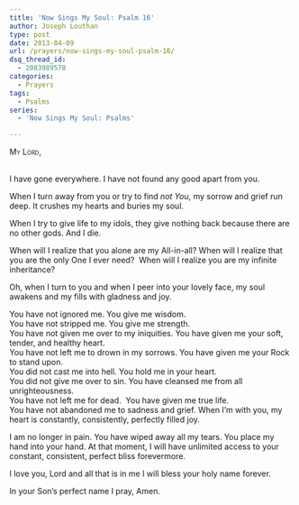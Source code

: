 ```yaml
---
title: 'Now Sings My Soul: Psalm 16'
author: Joseph Louthan
type: post
date: 2013-04-09
url: /prayers/now-sings-my-soul-psalm-16/
dsq_thread_id:
  - 2083989578
categories:
  - Prayers
tags:
  - Psalms
series:
  - 'Now Sings My Soul: Psalms'

---
```

<div style="font-variant: small-caps;">
  My Lord,
</div>
&nbsp;

I have gone everywhere. I have not found any good apart from you.

When I turn away from you or try to find _not You_, my sorrow and grief run deep. It crushes my hearts and buries my soul.

When I try to give life to my idols, they give nothing back because there are no other gods. And I die.

When will I realize that you alone are my All-in-all? When will I realize that you are the only One I ever need?  When will I realize you are my infinite inheritance?

Oh, when I turn to you and when I peer into your lovely face, my soul awakens and my fills with gladness and joy.

You have not ignored me. You give me wisdom.  
You have not stripped me. You give me strength.  
You have not given me over to my iniquities. You have given me your soft, tender, and healthy heart.  
You have not left me to drown in my sorrows. You have given me your Rock to stand upon.  
You did not cast me into hell. You hold me in your heart.  
You did not give me over to sin. You have cleansed me from all unrighteousness.  
You have not left me for dead.  You have given me true life.  
You have not abandoned me to sadness and grief. When I’m with you, my heart is constantly, consistently, perfectly filled joy.  

I am no longer in pain. You have wiped away all my tears. You place my hand into your hand. At that moment, I will have unlimited access to your constant, consistent, perfect bliss forevermore.

I love you, Lord and all that is in me I will bless your holy name forever.

In your Son’s perfect name I pray,
Amen.
